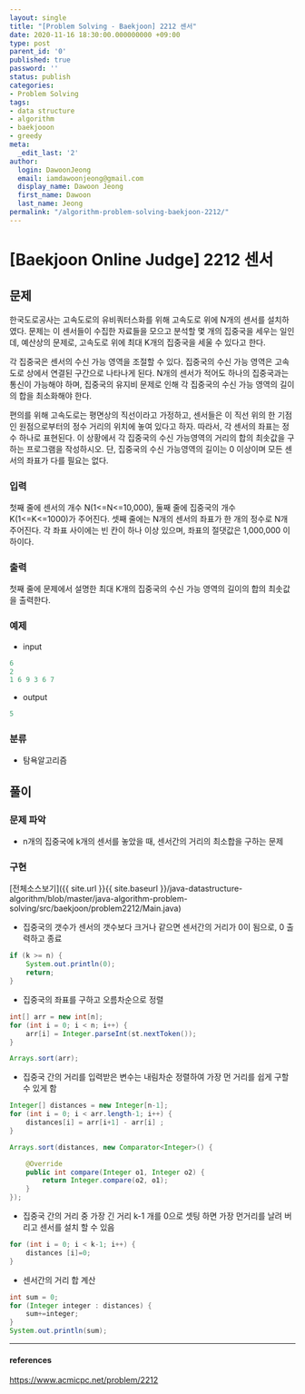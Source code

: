 ```yaml
---
layout: single
title: "[Problem Solving - Baekjoon] 2212 센서"
date: 2020-11-16 18:30:00.000000000 +09:00
type: post
parent_id: '0'
published: true
password: ''
status: publish
categories:
- Problem Solving
tags:
- data structure
- algorithm
- baekjooon
- greedy
meta:
  _edit_last: '2'
author:
  login: DawoonJeong
  email: iamdawoonjeong@gmail.com
  display_name: Dawoon Jeong
  first_name: Dawoon
  last_name: Jeong
permalink: "/algorithm-problem-solving-baekjoon-2212/"
---
```

# [Baekjoon Online Judge] 2212 센서

## 문제
한국도로공사는 고속도로의 유비쿼터스화를 위해 고속도로 위에 N개의 센서를 설치하였다. 문제는 이 센서들이 수집한 자료들을 모으고 분석할 몇 개의 집중국을 세우는 일인데, 예산상의 문제로, 고속도로 위에 최대 K개의 집중국을 세울 수 있다고 한다.

각 집중국은 센서의 수신 가능 영역을 조절할 수 있다. 집중국의 수신 가능 영역은 고속도로 상에서 연결된 구간으로 나타나게 된다. N개의 센서가 적어도 하나의 집중국과는 통신이 가능해야 하며, 집중국의 유지비 문제로 인해 각 집중국의 수신 가능 영역의 길이의 합을 최소화해야 한다.

편의를 위해 고속도로는 평면상의 직선이라고 가정하고, 센서들은 이 직선 위의 한 기점인 원점으로부터의 정수 거리의 위치에 놓여 있다고 하자. 따라서, 각 센서의 좌표는 정수 하나로 표현된다. 이 상황에서 각 집중국의 수신 가능영역의 거리의 합의 최솟값을 구하는 프로그램을 작성하시오. 단, 집중국의 수신 가능영역의 길이는 0 이상이며 모든 센서의 좌표가 다를 필요는 없다.

### 입력
첫째 줄에 센서의 개수 N(1<=N<=10,000), 둘째 줄에 집중국의 개수 K(1<=K<=1000)가 주어진다. 셋째 줄에는 N개의 센서의 좌표가 한 개의 정수로 N개 주어진다. 각 좌표 사이에는 빈 칸이 하나 이상 있으며, 좌표의 절댓값은 1,000,000 이하이다.

### 출력
첫째 줄에 문제에서 설명한 최대 K개의 집중국의 수신 가능 영역의 길이의 합의 최솟값을 출력한다.

### 예제

- input

```java
6
2
1 6 9 3 6 7
```

- output

```java
5
```

### 분류
- 탐욕알고리즘

## 풀이

### 문제 파악
- n개의 집중국에 k개의 센서를 놓았을 때, 센서간의 거리의 최소합을 구하는 문제

### 구현

[전체소스보기]({{ site.url }}{{ site.baseurl }}/java-datastructure-algorithm/blob/master/java-algorithm-problem-solving/src/baekjoon/problem2212/Main.java)

- 집중국의 갯수가 센서의 갯수보다 크거나 같으면 센서간의 거리가 0이 됨으로, 0 출력하고 종료

```java
if (k >= n) {
    System.out.println(0);
    return;
}
```

- 집중국의 좌표를 구하고 오름차순으로 정렬

```java
int[] arr = new int[n];
for (int i = 0; i < n; i++) {
    arr[i] = Integer.parseInt(st.nextToken());
}

Arrays.sort(arr);
```

- 집중국 간의 거리를 입력받은 변수는 내림차순 정렬하여 가장 먼 거리를 쉽게 구할 수 있게 함 

```java
Integer[] distances = new Integer[n-1];
for (int i = 0; i < arr.length-1; i++) {
    distances[i] = arr[i+1] - arr[i] ;
}

Arrays.sort(distances, new Comparator<Integer>() {

    @Override
    public int compare(Integer o1, Integer o2) {
        return Integer.compare(o2, o1);
    }
});
```

-  집중국 간의 거리 중 가장 긴 거리 k-1 개를 0으로 셋팅 하면 가장 먼거리를 날려 버리고 센서를 설치 할 수 있음

```java 
for (int i = 0; i < k-1; i++) {
    distances [i]=0;
}
```

- 센서간의 거리 합 계산

```java
int sum = 0;
for (Integer integer : distances) {
    sum+=integer;
}
System.out.println(sum);
```

---
#### references
<https://www.acmicpc.net/problem/2212>